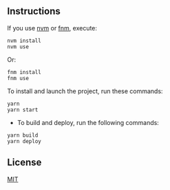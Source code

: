 ## Instructions


If you use [nvm](https://github.com/nvm-sh/nvm) or [fnm](https://github.com/Schniz/fnm), execute:

```shell
nvm install
nvm use
```

Or:

```shell
fnm install
fnm use
```

To install and launch the project, run these commands:

```shell
yarn
yarn start
```


- To build and deploy, run the following commands:

```shell
yarn build
yarn deploy
```

## License

[MIT](https://choosealicense.com/licenses/mit/)
